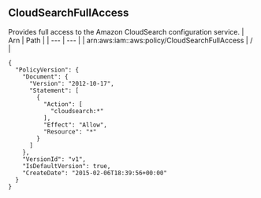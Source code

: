 
## CloudSearchFullAccess
Provides full access to the Amazon CloudSearch configuration service.
| Arn | Path |
| --- | --- |
| arn:aws:iam::aws:policy/CloudSearchFullAccess | / |
```
{
  "PolicyVersion": {
    "Document": {
      "Version": "2012-10-17",
      "Statement": [
        {
          "Action": [
            "cloudsearch:*"
          ],
          "Effect": "Allow",
          "Resource": "*"
        }
      ]
    },
    "VersionId": "v1",
    "IsDefaultVersion": true,
    "CreateDate": "2015-02-06T18:39:56+00:00"
  }
}
```
